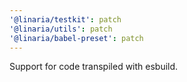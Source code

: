 ```yaml
---
'@linaria/testkit': patch
'@linaria/utils': patch
'@linaria/babel-preset': patch
---
```


Support for code transpiled with esbuild.
